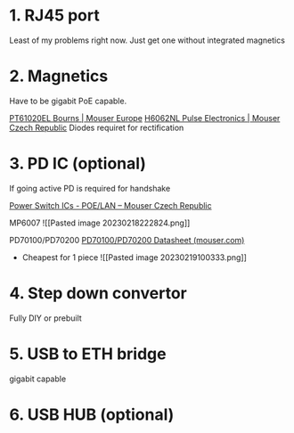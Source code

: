 # 1. RJ45 port
Least of my problems right now.
Just get one without integrated magnetics
# 2. Magnetics
Have to be gigabit PoE capable. 

[PT61020EL Bourns | Mouser Europe](https://eu.mouser.com/ProductDetail/Bourns/PT61020EL?qs=sohxTYoD%252Bqttdr7IVMiKKg%3D%3D)
[H6062NL Pulse Electronics | Mouser Czech Republic](https://cz.mouser.com/ProductDetail/Pulse-Electronics/H6062NL?qs=hlTQ6wBu%252Bnnq8WII%2F92SGQ%3D%3D)
Diodes requiret for rectification
# 3. PD IC (optional)
If going active PD is required for handshake

[Power Switch ICs - POE/LAN – Mouser Czech Republic](https://cz.mouser.com/c/semiconductors/power-management-ics/power-switch-ics-poe-lan/)

MP6007
![[Pasted image 20230218222824.png]]

PD70100/PD70200
[PD70100/PD70200 Datasheet (mouser.com)](https://cz.mouser.com/datasheet/2/268/PD70100_PD70200_IEEE_802_3afat_Front_End_IC_Datash-2578760.pdf)
- Cheapest for 1 piece
![[Pasted image 20230219100333.png]]

# 4. Step down convertor
Fully DIY or prebuilt
# 5. USB to ETH bridge
gigabit capable
# 6. USB HUB (optional)